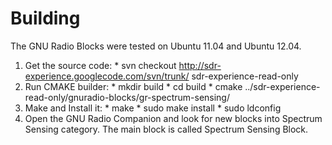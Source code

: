 # Building #

The GNU Radio Blocks were tested on Ubuntu 11.04 and Ubuntu 12.04.

  1. Get the source code:
    * svn checkout http://sdr-experience.googlecode.com/svn/trunk/ sdr-experience-read-only
  1. Run CMAKE builder:
    * mkdir build
    * cd build
    * cmake ../sdr-experience-read-only/gnuradio-blocks/gr-spectrum-sensing/
  1. Make and Install it:
    * make
    * sudo make install
    * sudo ldconfig
  1. Open the GNU Radio Companion and look for new blocks into Spectrum Sensing category. The main block is called Spectrum Sensing Block.